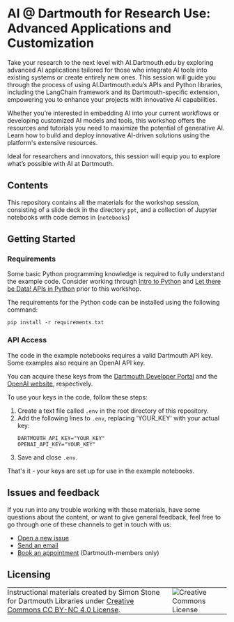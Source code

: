 # AI @ Dartmouth for Research Use: Advanced Applications and Customization

Take your research to the next level with AI.Dartmouth.edu by exploring advanced AI applications tailored for those who integrate AI tools into existing systems or create entirely new ones. This session will guide you through the process of using AI.Dartmouth.edu’s APIs and Python libraries, including the LangChain framework and its Dartmouth-specific extension, empowering you to enhance your projects with innovative AI capabilities.

Whether you’re interested in embedding AI into your current workflows or developing customized AI models and tools, this workshop offers the resources and tutorials you need to maximize the potential of generative AI. Learn how to build and deploy innovative AI-driven solutions using the platform's extensive resources.

Ideal for researchers and innovators, this session will equip you to explore what’s possible with AI at Dartmouth.


## Contents

This repository contains all the materials for the workshop session, consisting of a slide deck in the directory `ppt`, and a collection of Jupyter notebooks with code demos in (`notebooks`)

## Getting Started
### Requirements

Some basic Python programming knowledge is required to fully understand the example code. Consider working through [Intro to Python](https://github.com/Dartmouth-Libraries/Intro-to-Python) and [Let there be Data! APIs in Python](https://github.com/Dartmouth-Libraries/apis-in-python) prior to this workshop.

The requirements for the Python code can be installed using the following command:

```
pip install -r requirements.txt
```

### API Access

The code in the example notebooks requires a valid Dartmouth API key. Some examples also require an OpenAI API key.

You can acquire these keys from the [Dartmouth Developer Portal](https://developer.dartmouth.edu) and the [OpenAI website](https://platform.openai.com/), respectively.

To use your keys in the code, follow these steps:

1. Create a text file called `.env` in the root directory of this repository.
2. Add the following lines to `.env`, replacing 'YOUR_KEY' with your actual key:
   ```
   DARTMOUTH_API_KEY="YOUR_KEY"
   OPENAI_API_KEY="YOUR_KEY"
   ```
3. Save and close `.env`.

That's it - your keys are set up for use in the example notebooks.


## Issues and feedback

If you run into any trouble working with these materials, have some questions about the content, or want to give general feedback, feel free to go through one of these channels to get in touch with us:

- [Open a new issue](https://github.com/Dartmouth-Libraries/ai-project-showcase/issues)
- [Send an email](mailto:simon.stone@dartmouth.edu)
- [Book an appointment](https://dartgo.org/meetwithsimon) (Dartmouth-members only)

## Licensing

<table>
<tbody>
  <tr>
    <td style="padding:0px;border-width:0px;vertical-align:center">
    Instructional materials created by Simon Stone for Dartmouth Libraries under <a href="https://creativecommons.org/licenses/by/4.0/">Creative Commons CC BY-NC 4.0 License</a>.
    </td>
    <td style="padding:0 0 0 1em;border-width:0px;vertical-align:center"><img alt="Creative Commons License" src="https://i.creativecommons.org/l/by/4.0/88x31.png"/></td>
  </tr>
</tbody>
</table>
